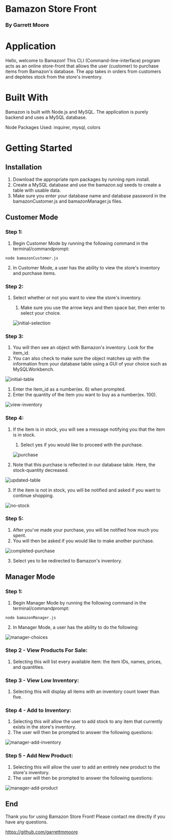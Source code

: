 # Bamazon Store Front
### By Garrett Moore

# Application
Hello, welcome to Bamazon! This CLI (Command-line-interface) program acts as an online store-front that allows the user (customer) to purchase items from Bamazon's database. The app takes in orders from customers and depletes stock from the store's inventory.

# Built With
Bamazon is built with Node.js and MySQL. The application is purely backend and uses a MySQL database.

Node Packages Used: inquirer, mysql, colors

# Getting Started

## Installation
1. Download the appropriate npm packages by running npm install.
2. Create a MySQL database and use the bamazon.sql seeds to create a table with usable data.
2. Make sure you enter your database name and database password in the bamazonCustomer.js and bamazonManager.js files.

## Customer Mode

### Step 1:
1. Begin Customer Mode by running the following command in the terminal/commandprompt:

```
node bamazonCustomer.js
```

2. In Customer Mode, a user has the ability to view the store's inventory and purchase items.

### Step 2:
1. Select whether or not you want to view the store's inventory.
    1. Make sure you use the arrow keys and then space bar, then enter to select your choice.

    ![initial-selection](/images/initial-selection.png)

### Step 3:
1. You will then see an object with Bamazon's inventory. Look for the item_id.
2. You can also check to make sure the object matches up with the information from your database table using a GUI of your choice such as MySQLWorkbench.

![initial-table](/images/initial-table.png)

1. Enter the item_id as a number(ex. 6) when prompted.
2. Enter the quantity of the item you want to buy as a number(ex. 100).

![view-inventory](/images/view-inventory.png)

### Step 4:
1. If the item is in stock, you will see a message notifying you that the item is in stock.
    1. Select yes if you would like to proceed with the purchase.

    ![purchase](/images/purchase.png)

2. Note that this purchase is reflected in our database table. Here, the stock-quantity decreased.

![updated-table](/images/updated-table.png)

3. If the item is not in stock, you will be notified and asked if you want to continue shopping.

![no-stock](/images/no-stock.png)

### Step 5:
1. After you've made your purchase, you will be notified how much you spent.
2. You will then be asked if you would like to make another purchase.

![completed-purchase](/images/completed-purchase.png)

3. Select yes to be redirected to Bamazon's inventory.

## Manager Mode

### Step 1:
1. Begin Manager Mode by running the following command in the terminal/commandprompt:

```
node bamazonManager.js
```

2. In Manager Mode, a user has the ability to do the following:

![manager-choices](/images/manager-choices.png)

### Step 2 - View Products For Sale:
1. Selecting this will list every available item: the item IDs, names, prices, and quantities.

### Step 3 - View Low Inventory:
1. Selecting this will display all items with an inventory count lower than five.

### Step 4 - Add to Inventory:
1. Selecting this will allow the user to add stock to any item that currently exists in the store's inventory.
2. The user will then be prompted to answer the following questions:

![manager-add-inventory](/images/manager-add-inventory.png)

### Step 5 - Add New Product:
1. Selecting this will allow the user to add an entirely new product to the store's inventory.
2. The user will then be prompted to answer the following questions:

![manager-add-product](/images/manager-add-product.png)

## End
Thank you for using Bamazon Store Front! Please contact me directly if you have any questions.

https://github.com/garrettmmoore
